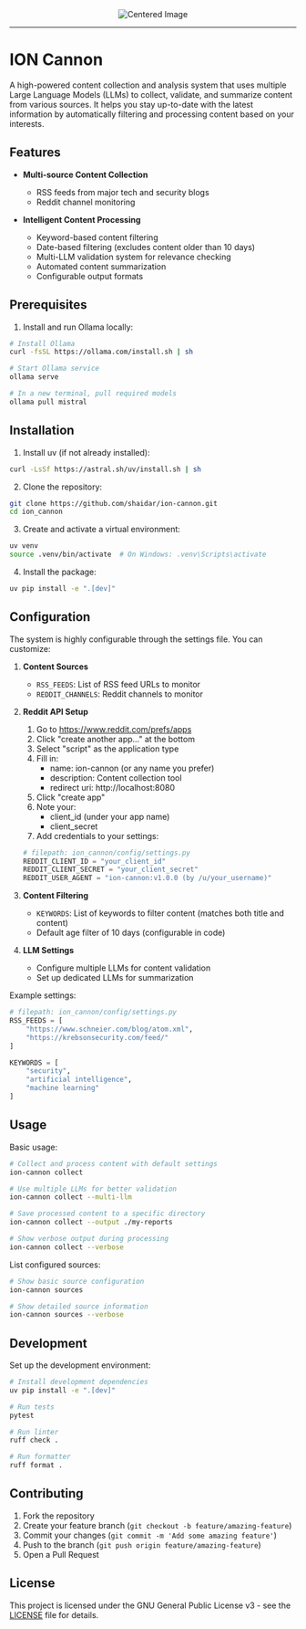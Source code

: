 <div align="center">
  <img src="https://github.com/user-attachments/assets/a63da5b7-0b27-4b59-b472-2ab9a04a7f10" alt="Centered Image">
</div>

---
# ION Cannon

A high-powered content collection and analysis system that uses multiple Large Language Models (LLMs) to collect, validate, and summarize content from various sources. It helps you stay up-to-date with the latest information by automatically filtering and processing content based on your interests.

## Features

- **Multi-source Content Collection**
  - RSS feeds from major tech and security blogs
  - Reddit channel monitoring

- **Intelligent Content Processing**
  - Keyword-based content filtering
  - Date-based filtering (excludes content older than 10 days)
  - Multi-LLM validation system for relevance checking
  - Automated content summarization
  - Configurable output formats

## Prerequisites

1. Install and run Ollama locally:
```bash
# Install Ollama
curl -fsSL https://ollama.com/install.sh | sh

# Start Ollama service
ollama serve

# In a new terminal, pull required models
ollama pull mistral
```

## Installation

1. Install uv (if not already installed):
```bash
curl -LsSf https://astral.sh/uv/install.sh | sh
```

2. Clone the repository:
```bash
git clone https://github.com/shaidar/ion-cannon.git
cd ion_cannon
```

3. Create and activate a virtual environment:
```bash
uv venv
source .venv/bin/activate  # On Windows: .venv\Scripts\activate
```

4. Install the package:
```bash
uv pip install -e ".[dev]"
```

## Configuration

The system is highly configurable through the settings file. You can customize:

1. **Content Sources**
   - `RSS_FEEDS`: List of RSS feed URLs to monitor
   - `REDDIT_CHANNELS`: Reddit channels to monitor

2. **Reddit API Setup**
   1. Go to https://www.reddit.com/prefs/apps
   2. Click "create another app..." at the bottom
   3. Select "script" as the application type
   4. Fill in:
      - name: ion-cannon (or any name you prefer)
      - description: Content collection tool
      - redirect uri: http://localhost:8080
   5. Click "create app"
   6. Note your:
      - client_id (under your app name)
      - client_secret
   7. Add credentials to your settings:
   ```python
   # filepath: ion_cannon/config/settings.py
   REDDIT_CLIENT_ID = "your_client_id"
   REDDIT_CLIENT_SECRET = "your_client_secret"
   REDDIT_USER_AGENT = "ion-cannon:v1.0.0 (by /u/your_username)"
   ```

3. **Content Filtering**
   - `KEYWORDS`: List of keywords to filter content (matches both title and content)
   - Default age filter of 10 days (configurable in code)

4. **LLM Settings**
   - Configure multiple LLMs for content validation
   - Set up dedicated LLMs for summarization

Example settings:
```python
# filepath: ion_cannon/config/settings.py
RSS_FEEDS = [
    "https://www.schneier.com/blog/atom.xml",
    "https://krebsonsecurity.com/feed/"
]

KEYWORDS = [
    "security",
    "artificial intelligence",
    "machine learning"
]
```

## Usage

Basic usage:
```bash
# Collect and process content with default settings
ion-cannon collect

# Use multiple LLMs for better validation
ion-cannon collect --multi-llm

# Save processed content to a specific directory
ion-cannon collect --output ./my-reports

# Show verbose output during processing
ion-cannon collect --verbose
```

List configured sources:
```bash
# Show basic source configuration
ion-cannon sources

# Show detailed source information
ion-cannon sources --verbose
```

## Development

Set up the development environment:

```bash
# Install development dependencies
uv pip install -e ".[dev]"

# Run tests
pytest

# Run linter
ruff check .

# Run formatter
ruff format .
```

## Contributing

1. Fork the repository
2. Create your feature branch (`git checkout -b feature/amazing-feature`)
3. Commit your changes (`git commit -m 'Add some amazing feature'`)
4. Push to the branch (`git push origin feature/amazing-feature`)
5. Open a Pull Request

## License

This project is licensed under the GNU General Public License v3 - see the [LICENSE](LICENSE) file for details.
